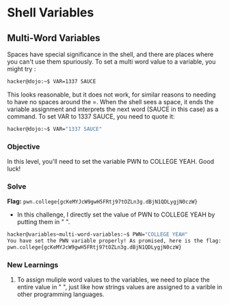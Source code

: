 # Shell Variables

## Multi-Word Variables
Spaces have special significance in the shell, and there are places where you can't use them spuriously. To set a multi word value to a variable, you might try :

```bash
hacker@dojo:~$ VAR=1337 SAUCE
```

This looks reasonable, but it does not work, for similar reasons to needing to have no spaces around the =. When the shell sees a space, it ends the variable assignment and interprets the next word (SAUCE in this case) as a command. To set VAR to 1337 SAUCE, you need to quote it:

```bash
hacker@dojo:~$ VAR="1337 SAUCE"
```

### Objective 
In this level, you'll need to set the variable PWN to COLLEGE YEAH. Good luck!

### Solve
**Flag:** `pwn.college{gcKeMYJcW9gwH5FRtj97tOZLn3g.dBjN1QDLygjN0czW}`

- In this challenge, I directly set the value of PWN to COLLEGE YEAH by putting them in " ".

```bash
hacker@variables~multi-word-variables:~$ PWN="COLLEGE YEAH"
You have set the PWN variable properly! As promised, here is the flag:
pwn.college{gcKeMYJcW9gwH5FRtj97tOZLn3g.dBjN1QDLygjN0czW}
```

### New Learnings
1. To assign muliple word values to the variables, we need to place the entire value in " ", just like how strings values are assigned to a varible in other programming languages.